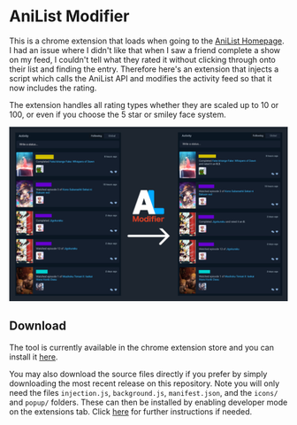 # AniList Modifier

This is a chrome extension that loads when going to the [AniList Homepage](https://anilist.co/home). I had an issue where I didn't like that when I saw a friend complete a show on my feed, I couldn't tell what they rated it without clicking through onto their list and finding the entry. Therefore here's an extension that injects a script which calls the AniList API and modifies the activity feed so that it now includes the rating.

The extension handles all rating types whether they are scaled up to 10 or 100, or even if you choose the 5 star or smiley face system.

![Example](docs/example.png)

## Download

The tool is currently available in the chrome extension store and you can install it [here](https://chrome.google.com/webstore/detail/anilist-modifier/knclmpfhlbdlndgplhbnpajhpjmklfpi).

You may also download the source files directly if you prefer by simply downloading the most recent release on this repository. Note you will only need the files `injection.js`, `background.js`, `manifest.json`, and the `icons/` and `popup/` folders. These can then be installed by enabling developer mode on the extensions tab. Click [here](https://webkul.com/blog/how-to-install-the-unpacked-extension-in-chrome/) for further instructions if needed.
